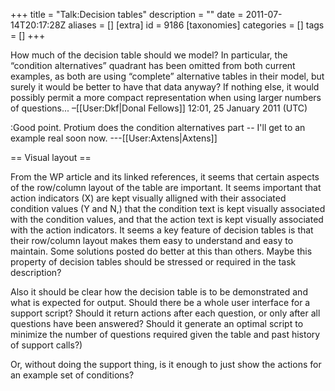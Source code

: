 +++
title = "Talk:Decision tables"
description = ""
date = 2011-07-14T20:17:28Z
aliases = []
[extra]
id = 9186
[taxonomies]
categories = []
tags = []
+++

How much of the decision table should we model? In particular, the “condition alternatives” quadrant has been omitted from both current examples, as both are using “complete” alternative tables in their model, but surely it would be better to have that data anyway? If nothing else, it would possibly permit a more compact representation when using larger numbers of questions... –[[User:Dkf|Donal Fellows]] 12:01, 25 January 2011 (UTC)

:Good point. Protium does the condition alternatives part -- I'll get to an example real soon now. ---[[User:Axtens|Axtens]]

== Visual layout ==

From the WP article and its linked references, it seems that certain aspects of the row/column layout of the table are important.  It seems important that action indicators (X) are kept visually alligned with their associated condition values (Y and N,) that the condition text is kept visually associated with the condition values, and that the action text is kept visually associated with the action indicators.  It seems a key feature of decision tables is that their row/column layout makes them easy to understand and easy to maintain.  Some solutions posted do better at this than others.  Maybe this property of decision tables should be stressed or required in the task description?

Also it should be clear how the decision table is to be demonstrated and what is expected for output.  Should there be a whole user interface for a support script?  Should it return actions after each question, or only after all questions have been answered?  Should it generate an optimal script to minimize the number of questions required given the table and past history of support calls?)

Or, without doing the support thing, is it enough to just show the actions for an example set of conditions?
